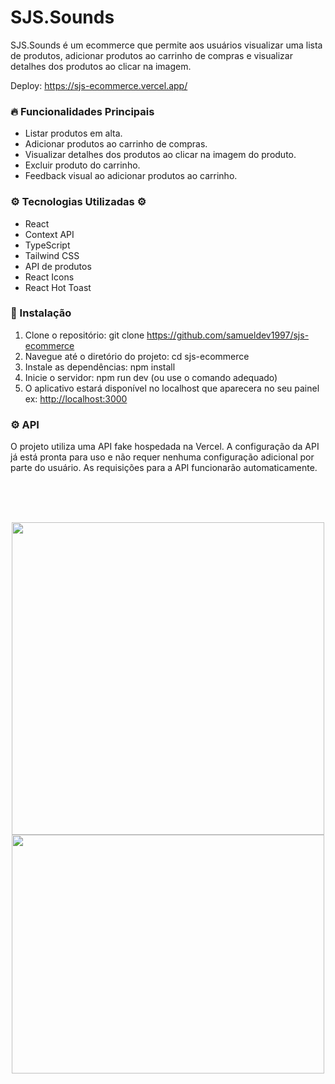 # SJS.Sounds

SJS.Sounds é um ecommerce que permite aos usuários visualizar uma lista de produtos, adicionar produtos ao carrinho de compras e visualizar detalhes dos produtos ao clicar na imagem.
<br/>

Deploy: https://sjs-ecommerce.vercel.app/

### 🔥 Funcionalidades Principais

- Listar produtos em alta.
- Adicionar produtos ao carrinho de compras.
- Visualizar detalhes dos produtos ao clicar na imagem do produto.
- Excluir produto do carrinho.
- Feedback visual ao adicionar produtos ao carrinho.

### ⚙️ Tecnologias Utilizadas ⚙️

- React
- Context API
- TypeScript
- Tailwind CSS
- API de produtos
- React Icons
- React Hot Toast

### 🔨 Instalação

1. Clone o repositório: git clone https://github.com/samueldev1997/sjs-ecommerce
2. Navegue até o diretório do projeto: cd sjs-ecommerce
3. Instale as dependências: npm install
4. Inicie o servidor: npm run dev (ou use o comando adequado)
5. O aplicativo estará disponível no localhost que aparecera no seu painel ex: [http://localhost:3000](http://localhost:3000/)

### ⚙️ API
O projeto utiliza uma API fake hospedada na Vercel. A configuração da API já está pronta para uso e não requer nenhuma configuração adicional por parte do usuário. As requisições para a API funcionarão automaticamente.

<br/> <br/> <br/>
<div align="center">
<img src="https://github.com/samueldev1997/cripto-app/assets/139514932/1193895a-1b26-4b03-b703-f088165acb91" width='500px' />
<img src="https://github.com/samueldev1997/cripto-app/assets/139514932/4d455410-bd5a-4a76-9ca2-7a95df26da42" width='500px' height='382px'/>
</div>
